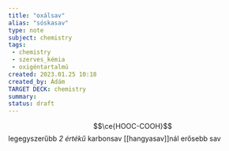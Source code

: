 ```yaml
---
title: "oxálsav"
alias: "sóskasav"
type: note
subject: chemistry
tags:
 - chemistry
 - szerves_kémia
 - oxigéntartalmú
created: 2023.01.25 10:18
created_by: Ádám
TARGET DECK: chemistry
summary: 
status: draft
---
```

$$\ce{HOOC-COOH}$$
legegyszerűbb *2 értékű* karbonsav 
[[hangyasav]]nál erősebb sav